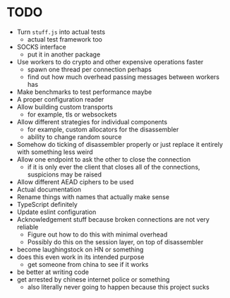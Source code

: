 # TODO

* Turn `stuff.js` into actual tests
  * actual test framework too
* SOCKS interface
  * put it in another package
* Use workers to do crypto and other expensive operations faster
  * spawn one thread per connection perhaps
  * find out how much overhead passing messages between workers has
* Make benchmarks to test performance maybe
* A proper configuration reader
* Allow building custom transports
  * for example, tls or websockets
* Allow different strategies for individual components
  * for example, custom allocators for the disassembler
  * ability to change random source
* Somehow do ticking of disassembler properly or just replace it entirely
  with something less weird
* Allow one endpoint to ask the other to close the connection
  * if it is only ever the client that closes all of the connections, suspicions
    may be raised
* Allow different AEAD ciphers to be used
* Actual documentation
* Rename things with names that actually make sense
* TypeScript definitely
* Update eslint configuration
* Acknowledgement stuff because broken connections are not very reliable
  * Figure out how to do this with minimal overhead
  * Possibly do this on the session layer, on top of disassembler
* become laughingstock on HN or something
* does this even work in its intended purpose
  * get someone from china to see if it works
* be better at writing code
* get arrested by chinese internet police or something
  * also literally never going to happen because this project sucks
